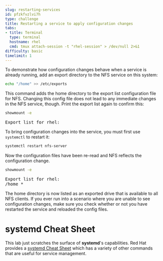```yaml
---
slug: restarting-services
id: pfzkfvzlvi7h
type: challenge
title: Restarting a service to apply configuration changes
tabs:
- title: Terminal
  type: terminal
  hostname: rhel
  cmd: tmux attach-session -t "rhel-session" > /dev/null 2>&1
difficulty: basic
timelimit: 1
---
```


To demonstrate how configuration changes behave when a service is already running, add an export directory to the NFS service on this system:

```bash
echo "/home" >> /etc/exports
```

This command adds the home directory to the export list configuration file for NFS. Changing this config file does not lead to any immediate changes in the NFS service, though. Print the export list again to confirm this:

```bash
showmount -e
```

<pre class=file>
Export list for rhel:
</pre>

To bring configuration changes into the service, you must first use `systemctl` to restart it:

```bash
systemctl restart nfs-server
```

Now the configuration files have been re-read and NFS reflects the configuration change.

```bash
showmount -e
```

<pre class=file>
Export list for rhel:
/home *
</pre>

The home directory is now listed as an exported drive that is available to all NFS clients. If you ever run into a scenario where you are unable to see configuration changes, make sure you check whether or not you have restarted the service and reloaded the config files.

# __systemd__ Cheat Sheet

This lab just scratches the surface of __systemd__'s capabilities. Red Hat provides a [systemd Cheat Sheet](https://access.redhat.com/articles/systemd-cheat-sheet) which has a variety of other commands that are useful for service management.
